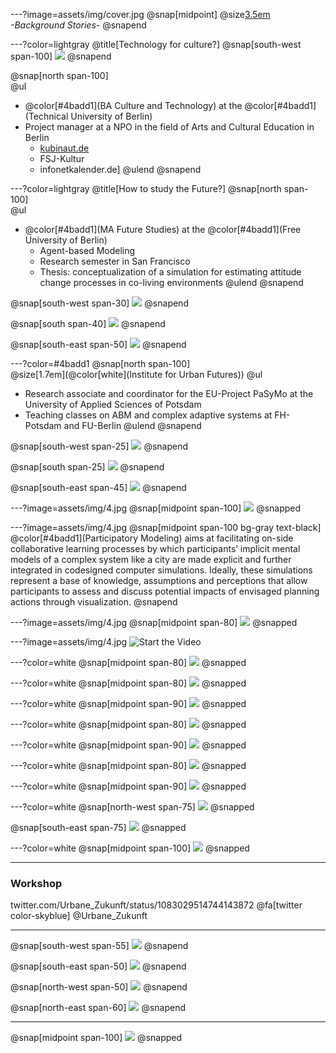 ---?image=assets/img/cover.jpg
@snap[midpoint]
@size[3.5em](Hei)
<br>
*-Background Stories-*
@snapend

---?color=lightgray
@title[Technology for culture?]
@snap[south-west span-100]
![](assets/img/1.png)
@snapend

@snap[north span-100]
<br>
@ul[](false)
- @color[#4badd1](BA Culture and Technology) at the @color[#4badd1](Technical University of Berlin)
- Project manager at a NPO in the field of Arts and Cultural Education in Berlin
  - [kubinaut.de](https://www.kubinaut.de/de)
  - FSJ-Kultur
  - infonetkalender.de]
@ulend
@snapend

---?color=lightgray
@title[How to study the Future?]
@snap[north span-100]
<br>
@ul[](false)
- @color[#4badd1](MA Future Studies) at the @color[#4badd1](Free University of Berlin)
  - Agent-based Modeling
  - Research semester in San Francisco
  - Thesis: conceptualization of a simulation for estimating attitude change processes in co-living environments
@ulend
@snapend

@snap[south-west span-30]
![](assets/img/m1.png)
@snapend

@snap[south span-40]
![](assets/img/m2.png)
@snapend

@snap[south-east span-50]
![](assets/img/m3.png)
@snapend

---?color=#4badd1
@snap[north span-100]
<br>
@size[1.7em](@color[white](Institute for Urban Futures))
@ul[](false)
- Research associate and coordinator for the EU-Project PaSyMo at the University of Applied Sciences of Potsdam
- Teaching classes on ABM and complex adaptive systems at FH-Potsdam and FU-Berlin
@ulend
@snapend

@snap[south-west span-25]
![](assets/img/UZ_l.png)
@snapend

@snap[south span-25]
![](assets/img/UZ_m.png)
@snapend

@snap[south-east span-45]
![](assets/img/UZ_r.png)
@snapend

---?image=assets/img/4.jpg
@snap[midpoint span-100]
![](assets/img/l.png)
@snapped

---?image=assets/img/4.jpg
@snap[midpoint span-100 bg-gray text-black]
@color[#4badd1](Participatory Modeling) aims at facilitating on-side collaborative learning processes by which participants’ implicit mental models of a complex system like a city are made explicit and further integrated in codesigned computer simulations. Ideally, these simulations represent a base of knowledge, assumptions and perceptions that allow participants to assess and discuss potential impacts of envisaged planning actions through visualization.
@snapend

---?image=assets/img/4.jpg
@snap[midpoint span-80]
![](assets/img/b.png)
@snapped

---?image=assets/img/4.jpg
![Start the Video](https://player.vimeo.com/video/285110972)

---?color=white
@snap[midpoint span-80]
![](assets/img/a.png)
@snapped


---?color=white
@snap[midpoint span-80]
![](assets/img/c.png)
@snapped

---?color=white
@snap[midpoint span-90]
![](assets/img/c1.png)
@snapped

---?color=white
@snap[midpoint span-80]
![](assets/img/d.png)
@snapped

---?color=white
@snap[midpoint span-90]
![](assets/img/e.png)
@snapped

---?color=white
@snap[midpoint span-80]
![](assets/img/f.png)
@snapped

---?color=white
@snap[midpoint span-90]
![](assets/img/g.png)
@snapped

---?color=white
@snap[north-west span-75]
![](assets/img/h.png)
@snapped

@snap[south-east span-75]
![](assets/img/i.png)
@snapped

---?color=white
@snap[midpoint span-100]
![](assets/img/j.png)
@snapped

---
### Workshop
twitter.com/Urbane_Zukunft/status/1083029514744143872
@fa[twitter color-skyblue] @Urbane_Zukunft

---
@snap[south-west span-55]
![](assets/img/WS3.jpg)
@snapend

@snap[south-east span-50]
![](assets/img/WS4.jpg)
@snapend

@snap[north-west span-50]
![](assets/img/WS2.jpg)
@snapend

@snap[north-east span-60]
![](assets/img/WS1.jpg)
@snapend

---
@snap[midpoint span-100]
![](assets/img/k.png)
@snapped

